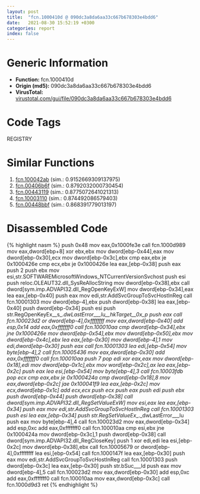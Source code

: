 ```yaml
---
layout: post
title:  "fcn.1000410d @ 090dc3a8da6aa33c667b678303e4bdd6"
date:   2021-08-30 15:52:19 +0300
categories: report
index: false
---
```


# Generic Information
- **Function:** fcn.1000410d
- **Origin (md5):** 090dc3a8da6aa33c667b678303e4bdd6
- **VirusTotal:** [virustotal.com/gui/file/090dc3a8da6aa33c667b678303e4bdd6][virustotal_ref]

# Code Tags
<span class="tag" id="REGISTRY">REGISTRY</span>


# Similar Functions

1. [fcn.100042ab][similar_1_ref] (sim.: 0.9152669309137975)
2. [fcn.00406b6f][similar_2_ref] (sim.: 0.8792032000730454)
3. [fcn.00443119][similar_3_ref] (sim.: 0.8775072641021313)
4. [fcn.10003110][similar_4_ref] (sim.: 0.874492086579403)
5. [fcn.00448bbf][similar_5_ref] (sim.: 0.868391779013197)


# Disassembled Code

{% highlight nasm %}
push 0x48
mov eax,0x1000fe3e
call fcn.1000d989
mov eax,dword[ebp+8]
xor ebx,ebx
mov dword[ebp-0x44],eax
mov dword[ebp-0x30],ecx
mov dword[ebp-0x3c],ebx
cmp eax,ebx
je 0x1000426e
cmp ecx,ebx
je 0x1000426e
lea eax,[ebp-0x38]
push eax
push 2
push ebx
mov esi,str.SOFTWAREMicrosoftWindows_NTCurrentVersionSvchost
push esi
push reloc.OLEAUT32.dll_SysReAllocString
mov dword[ebp-0x38],ebx
call dword[sym.imp.ADVAPI32.dll_RegOpenKeyExW]
mov dword[ebp-0x34],eax
lea eax,[ebp-0x40]
push eax
mov edi,str.AddSvcGroupToSvcHostInReg
call fcn.10001303
mov dword[ebp-4],ebx
push dword[ebp-0x38]
lea eax,[ebp-0x40]
push dword[ebp-0x34]
push esi
push str.RegOpenKeyEx__s_._dwLastError___lu__hkTarget__0x_p
push eax
call fcn.100023d2
or dword[ebp-4],0xffffffff
mov eax,dword[ebp-0x40]
add esp,0x14
add eax,0xfffffff0
call fcn.100010aa
cmp dword[ebp-0x34],ebx
jne 0x1000426e
mov dword[ebp-0x54],ebx
mov dword[ebp-0x50],ebx
mov dword[ebp-0x4c],ebx
lea eax,[ebp-0x30]
mov dword[ebp-4],1
mov edi,dword[ebp-0x30]
push eax
call fcn.10001303
lea edi,[ebp-0x54]
mov byte[ebp-4],2
call fcn.10005436
mov eax,dword[ebp-0x30]
add eax,0xfffffff0
call fcn.100010aa
push 7
pop edi
xor eax,eax
mov dword[ebp-0x18],edi
mov dword[ebp-0x1c],ebx
mov word[ebp-0x2c],ax
lea eax,[ebp-0x2c]
push eax
lea esi,[ebp-0x54]
mov byte[ebp-4],3
call fcn.10003fdb
pop ecx
cmp eax,ebx
je 0x1000424a
cmp dword[ebp-0x18],8
mov eax,dword[ebp-0x2c]
jae 0x100041f9
lea eax,[ebp-0x2c]
mov ecx,dword[ebp-0x1c]
add ecx,ecx
push ecx
push eax
push edi
push ebx
push dword[ebp-0x44]
push dword[ebp-0x38]
call dword[sym.imp.ADVAPI32.dll_RegSetValueExW]
mov esi,eax
lea eax,[ebp-0x34]
push eax
mov edi,str.AddSvcGroupToSvcHostInReg
call fcn.10001303
push esi
lea eax,[ebp-0x34]
push str.RegSetValueEx__._dwLastError___lu
push eax
mov byte[ebp-4],4
call fcn.100023d2
mov eax,dword[ebp-0x34]
add esp,0xc
add eax,0xfffffff0
call fcn.100010aa
cmp esi,ebx
jne 0x1000424a
mov dword[ebp-0x3c],1
push dword[ebp-0x38]
call dword[sym.imp.ADVAPI32.dll_RegCloseKey]
push 1
xor edi,edi
lea esi,[ebp-0x2c]
mov dword[ebp-0x38],ebx
call fcn.10005679
or dword[ebp-4],0xffffffff
lea esi,[ebp-0x54]
call fcn.1000147f
lea eax,[ebp-0x30]
push eax
mov edi,str.AddSvcGroupToSvcHostInReg
call fcn.10001303
push dword[ebp-0x3c]
lea eax,[ebp-0x30]
push str.bSuc___ld
push eax
mov dword[ebp-4],5
call fcn.100023d2
mov eax,dword[ebp-0x30]
add esp,0xc
add eax,0xfffffff0
call fcn.100010aa
mov eax,dword[ebp-0x3c]
call fcn.1000d9d3
ret
{% endhighlight %}


[similar_1_ref]: /report/fcn.100042ab@090dc3a8da6aa33c667b678303e4bdd6
[similar_2_ref]: /report/fcn.00406b6f@69b3c79878674ea715338a112bb5caa6
[similar_3_ref]: /report/fcn.00443119@e16f74a2849182d98050864255e902f8
[similar_4_ref]: /report/fcn.10003110@090dc3a8da6aa33c667b678303e4bdd6
[similar_5_ref]: /report/fcn.00448bbf@96a869ae624ddb4834a1d5a829f85469
[virustotal_ref]: https://www.virustotal.com/gui/file/090dc3a8da6aa33c667b678303e4bdd6